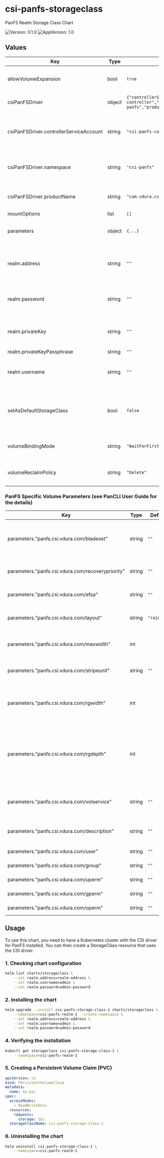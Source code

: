 # csi-panfs-storageclass

PanFS Realm Storage Class Chart

![Version: 0.1.0](https://img.shields.io/badge/Version-0.1.0-informational?style=flat-square) ![AppVersion: 1.0](https://img.shields.io/badge/AppVersion-1.0-informational?style=flat-square)

## Values

| Key | Type | Default | Description |
|-----|------|---------|-------------|
| allowVolumeExpansion | bool | `true` | Allow volume expansion for realms |
| csiPanFSDriver | object | `{"controllerServiceAccount":"csi-panfs-controller","namespace":"csi-panfs","productName":"com.vdura.csi.panfs"}` | PanFS CSI Driver details |
| csiPanFSDriver.controllerServiceAccount | string | `"csi-panfs-controller"` | Service account used by the PanFS CSI driver controller |
| csiPanFSDriver.namespace | string | `"csi-panfs"` | Namespace where the PanFS CSI driver is deployed |
| csiPanFSDriver.productName | string | `"com.vdura.csi.panfs"` | Product name for the PanFS CSI driver |
| mountOptions | list | `[]` |  |
| parameters | object | `{...}` | Optional storage class parameters |
| realm.address | string | `""` | Endpoint address for the backend PanFS realm |
| realm.password | string | `""` | Password for the PanFS backend realm |
| realm.privateKey | string | `""` | Private key for the PanFS backend realm |
| realm.privateKeyPassphrase | string | `""` |  |
| realm.username | string | `""` | Username for the PanFS backend realm |
| setAsDefaultStorageClass | bool | `false` | Whether to set current storage class default for the cluster or not |
| volumeBindingMode | string | `"WaitForFirstConsumer"` | Default volume binding mode |
| volumeReclaimPolicy | string | `"Delete"` | Default reclaim policy for volumes |

### PanFS Specific Volume Parameters (see PanCLI User Guide for the details)

| Key | Type | Default | Description |
|-----|------|---------|-------------|
| parameters."panfs.csi.vdura.com/bladeset" | string | `""` | Name of the bladeset to use for realm volumes |
| parameters."panfs.csi.vdura.com/recoverypriority" | string | `""` | Recovery priority for the realm volumes |
| parameters."panfs.csi.vdura.com/efsa" | string | `""` | EFSA volume mode |
| parameters."panfs.csi.vdura.com/layout" | string | `"raid10+"` | Default layout for the realm volumes |
| parameters."panfs.csi.vdura.com/maxwidth" | int |  | Maximum number of storages to stripe over |
| parameters."panfs.csi.vdura.com/stripeunit" | string | `""` | Stripe unit for the realm volumes |
| parameters."panfs.csi.vdura.com/rgwidth" | int |  | Number of storage nodes to stripe over in a single RAID group |
| parameters."panfs.csi.vdura.com/rgdepth" | int |  | Number of stripes written to a RAID parity group before advancing to the next parity group |
| parameters."panfs.csi.vdura.com/volservice" | string | `""` | Volume service id for the realm volumes |
| parameters."panfs.csi.vdura.com/description" | string | `""` | Description for the realm volumes |
| parameters."panfs.csi.vdura.com/user" | string | `""` | User name or ID |
| parameters."panfs.csi.vdura.com/group" | string | `""` | Group name or ID |
| parameters."panfs.csi.vdura.com/uperm" | string | `""` | User permissions |
| parameters."panfs.csi.vdura.com/gperm" | string | `""` | Group permissions |
| parameters."panfs.csi.vdura.com/operm" | string | `""` | Other permissions |

## Usage
To use this chart, you need to have a Kubernetes cluster with the CSI driver for PanFS installed. You can then create a StorageClass resource that uses the CSI driver.

### 1. Checking chart configuration

```bash
helm lint charts/storageclass \
    --set realm.address=realm-address \
    --set realm.username=admin \
    --set realm.password=admin-password
```

### 2. Installing the chart

```bash
helm upgrade --install csi-panfs-storage-class-1 charts/storageclass \
    --namespace=csi-panfs-realm-1 --create-namespace \
    --set realm.address=realm-address \
    --set realm.username=admin \
    --set realm.password=admin-password
```

### 4. Verifying the installation
```bash
kubectl get storageclass csi-panfs-storage-class-1 \
    --namespace=csi-panfs-realm-1
```
### 5. Creating a Persistent Volume Claim (PVC)
```yaml
apiVersion: v1
kind: PersistentVolumeClaim
metadata:
  name: my-pvc
spec:
  accessModes:
    - ReadWriteOnce
  resources:
    requests:
      storage: 1Gi
  storageClassName: csi-panfs-storage-class-1
```

### 6. Uninstalling the chart

```bash
helm uninstall csi-panfs-storage-class-1 \
    --namespace=csi-panfs-realm-1
```
